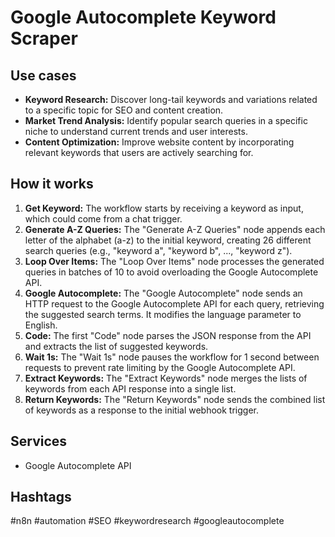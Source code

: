 # Google Autocomplete Keyword Scraper

## Use cases

- **Keyword Research:** Discover long-tail keywords and variations related to a specific topic for SEO and content creation.
- **Market Trend Analysis:** Identify popular search queries in a specific niche to understand current trends and user interests.
- **Content Optimization:** Improve website content by incorporating relevant keywords that users are actively searching for.

## How it works

1.  **Get Keyword:** The workflow starts by receiving a keyword as input, which could come from a chat trigger.
2.  **Generate A-Z Queries:** The "Generate A-Z Queries" node appends each letter of the alphabet (a-z) to the initial keyword, creating 26 different search queries (e.g., "keyword a", "keyword b", ..., "keyword z").
3.  **Loop Over Items:** The "Loop Over Items" node processes the generated queries in batches of 10 to avoid overloading the Google Autocomplete API.
4.  **Google Autocomplete:** The "Google Autocomplete" node sends an HTTP request to the Google Autocomplete API for each query, retrieving the suggested search terms. It modifies the language parameter to English.
5.  **Code:** The first "Code" node parses the JSON response from the API and extracts the list of suggested keywords.
6.  **Wait 1s:** The "Wait 1s" node pauses the workflow for 1 second between requests to prevent rate limiting by the Google Autocomplete API.
7.  **Extract Keywords:** The "Extract Keywords" node merges the lists of keywords from each API response into a single list.
8.  **Return Keywords:** The "Return Keywords" node sends the combined list of keywords as a response to the initial webhook trigger.

## Services

-   Google Autocomplete API

## Hashtags

#n8n #automation #SEO #keywordresearch #googleautocomplete
